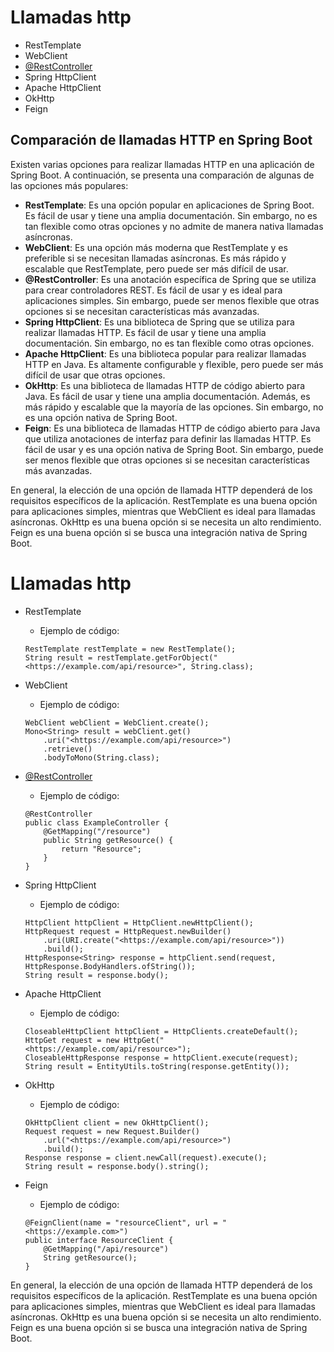 # Llamadas http

- RestTemplate
- WebClient
- [@RestController](https://twitter.com/RestController)
- Spring HttpClient
- Apache HttpClient
- OkHttp
- Feign

## Comparación de llamadas HTTP en Spring Boot

Existen varias opciones para realizar llamadas HTTP en una aplicación de Spring Boot. A continuación, se presenta una comparación de algunas de las opciones más populares:

- **RestTemplate**: Es una opción popular en aplicaciones de Spring Boot. Es fácil de usar y tiene una amplia documentación. Sin embargo, no es tan flexible como otras opciones y no admite de manera nativa llamadas asíncronas.
- **WebClient**: Es una opción más moderna que RestTemplate y es preferible si se necesitan llamadas asíncronas. Es más rápido y escalable que RestTemplate, pero puede ser más difícil de usar.
- **@RestController**: Es una anotación específica de Spring que se utiliza para crear controladores REST. Es fácil de usar y es ideal para aplicaciones simples. Sin embargo, puede ser menos flexible que otras opciones si se necesitan características más avanzadas.
- **Spring HttpClient**: Es una biblioteca de Spring que se utiliza para realizar llamadas HTTP. Es fácil de usar y tiene una amplia documentación. Sin embargo, no es tan flexible como otras opciones.
- **Apache HttpClient**: Es una biblioteca popular para realizar llamadas HTTP en Java. Es altamente configurable y flexible, pero puede ser más difícil de usar que otras opciones.
- **OkHttp**: Es una biblioteca de llamadas HTTP de código abierto para Java. Es fácil de usar y tiene una amplia documentación. Además, es más rápido y escalable que la mayoría de las opciones. Sin embargo, no es una opción nativa de Spring Boot.
- **Feign**: Es una biblioteca de llamadas HTTP de código abierto para Java que utiliza anotaciones de interfaz para definir las llamadas HTTP. Es fácil de usar y es una opción nativa de Spring Boot. Sin embargo, puede ser menos flexible que otras opciones si se necesitan características más avanzadas.

En general, la elección de una opción de llamada HTTP dependerá de los requisitos específicos de la aplicación. RestTemplate es una buena opción para aplicaciones simples, mientras que WebClient es ideal para llamadas asíncronas. OkHttp es una buena opción si se necesita un alto rendimiento. Feign es una buena opción si se busca una integración nativa de Spring Boot.

# Llamadas http

- RestTemplate
    - Ejemplo de código:
    
    ```
    RestTemplate restTemplate = new RestTemplate();
    String result = restTemplate.getForObject("<https://example.com/api/resource>", String.class);
    
    ```
    
- WebClient
    - Ejemplo de código:
    
    ```
    WebClient webClient = WebClient.create();
    Mono<String> result = webClient.get()
        .uri("<https://example.com/api/resource>")
        .retrieve()
        .bodyToMono(String.class);
    
    ```
    
- [@RestController](https://twitter.com/RestController)
    - Ejemplo de código:
    
    ```
    @RestController
    public class ExampleController {
        @GetMapping("/resource")
        public String getResource() {
            return "Resource";
        }
    }
    
    ```
    
- Spring HttpClient
    - Ejemplo de código:
    
    ```
    HttpClient httpClient = HttpClient.newHttpClient();
    HttpRequest request = HttpRequest.newBuilder()
        .uri(URI.create("<https://example.com/api/resource>"))
        .build();
    HttpResponse<String> response = httpClient.send(request, HttpResponse.BodyHandlers.ofString());
    String result = response.body();
    
    ```
    
- Apache HttpClient
    - Ejemplo de código:
    
    ```
    CloseableHttpClient httpClient = HttpClients.createDefault();
    HttpGet request = new HttpGet("<https://example.com/api/resource>");
    CloseableHttpResponse response = httpClient.execute(request);
    String result = EntityUtils.toString(response.getEntity());
    
    ```
    
- OkHttp
    - Ejemplo de código:
    
    ```
    OkHttpClient client = new OkHttpClient();
    Request request = new Request.Builder()
        .url("<https://example.com/api/resource>")
        .build();
    Response response = client.newCall(request).execute();
    String result = response.body().string();
    
    ```
    
- Feign
    - Ejemplo de código:
    
    ```
    @FeignClient(name = "resourceClient", url = "<https://example.com>")
    public interface ResourceClient {
        @GetMapping("/api/resource")
        String getResource();
    }
    
    ```
    

En general, la elección de una opción de llamada HTTP dependerá de los requisitos específicos de la aplicación. RestTemplate es una buena opción para aplicaciones simples, mientras que WebClient es ideal para llamadas asíncronas. OkHttp es una buena opción si se necesita un alto rendimiento. Feign es una buena opción si se busca una integración nativa de Spring Boot.